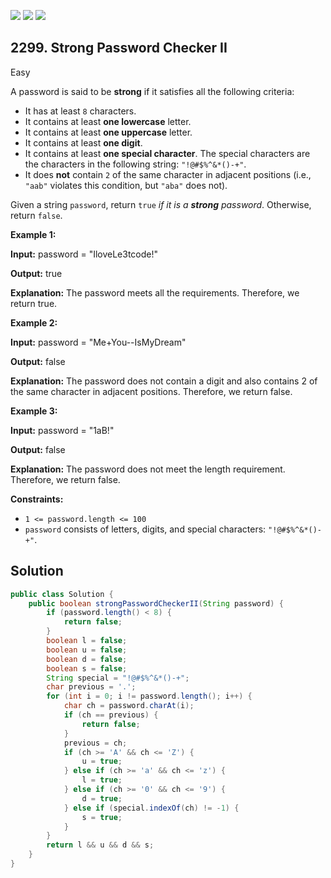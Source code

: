 [![](https://img.shields.io/github/stars/javadev/LeetCode-in-Java?label=Stars&style=flat-square)](https://github.com/javadev/LeetCode-in-Java)
[![](https://img.shields.io/github/forks/javadev/LeetCode-in-Java?label=Fork%20me%20on%20GitHub%20&style=flat-square)](https://github.com/javadev/LeetCode-in-Java/fork)
[![](https://img.shields.io/badge/-LeetCode%20in%20Kotlin-blue?style=flat-square)](https://github.com/javadev/LeetCode-in-Kotlin)

## 2299\. Strong Password Checker II

Easy

A password is said to be **strong** if it satisfies all the following criteria:

*   It has at least `8` characters.
*   It contains at least **one lowercase** letter.
*   It contains at least **one uppercase** letter.
*   It contains at least **one digit**.
*   It contains at least **one special character**. The special characters are the characters in the following string: `"!@#$%^&*()-+"`.
*   It does **not** contain `2` of the same character in adjacent positions (i.e., `"aab"` violates this condition, but `"aba"` does not).

Given a string `password`, return `true` _if it is a **strong** password_. Otherwise, return `false`.

**Example 1:**

**Input:** password = "IloveLe3tcode!"

**Output:** true

**Explanation:** The password meets all the requirements. Therefore, we return true. 

**Example 2:**

**Input:** password = "Me+You--IsMyDream"

**Output:** false

**Explanation:** The password does not contain a digit and also contains 2 of the same character in adjacent positions. Therefore, we return false. 

**Example 3:**

**Input:** password = "1aB!"

**Output:** false

**Explanation:** The password does not meet the length requirement. Therefore, we return false.

**Constraints:**

*   `1 <= password.length <= 100`
*   `password` consists of letters, digits, and special characters: `"!@#$%^&*()-+"`.

## Solution

```java
public class Solution {
    public boolean strongPasswordCheckerII(String password) {
        if (password.length() < 8) {
            return false;
        }
        boolean l = false;
        boolean u = false;
        boolean d = false;
        boolean s = false;
        String special = "!@#$%^&*()-+";
        char previous = '.';
        for (int i = 0; i != password.length(); i++) {
            char ch = password.charAt(i);
            if (ch == previous) {
                return false;
            }
            previous = ch;
            if (ch >= 'A' && ch <= 'Z') {
                u = true;
            } else if (ch >= 'a' && ch <= 'z') {
                l = true;
            } else if (ch >= '0' && ch <= '9') {
                d = true;
            } else if (special.indexOf(ch) != -1) {
                s = true;
            }
        }
        return l && u && d && s;
    }
}
```